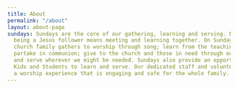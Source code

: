 ```yaml
---
title: About
permalink: "/about"
layout: about-page
sundays: Sundays are the core of our gathering, learning and serving. NHCC believes
  being a Jesus follower means meeting and learning together. On Sundays our entire
  church family gathers to worship through song; learn from the teachings of the Bible;
  partake in communion; give to the church and those in need through our offering;
  and serve wherever we might be needed. Sundays also provide an opportunity for our
  Kids and Students to learn and serve. Our dedicated staff and volunteers have tailored
  a worship experience that is engaging and safe for the whole family.
---
```


